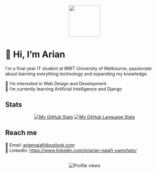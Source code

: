 <div id="header" align="center">
  <img src="https://media.giphy.com/media/3kPDmoWdBpQPNhCnUG/giphy.gif" width="100"/>
</div>

# 👋 Hi, I’m Arian

I'm a final year IT student at RMIT University of Melbourne, passionate about learning everything technology and expanding my knowledge. 

👀 I’m interested in Web Design and Development<br/>
🌱 I’m currently learning Artificial Intelligence and Django<br/>

## Stats

<div align="center">

  [![My GitHub Stats](https://github-readme-stats.vercel.app/api/?username=ary-na&count_private=true&theme=tokyonight&showicons=true)]()
  [![My GitHub Language Stats](https://github-readme-stats.vercel.app/api/top-langs/?username=ary-na&langs_count=10&theme=tokyonight)]()<br />

</div>

## Reach me

💌 Email: ariannajafi@outlook.com<br />
🔹 LinkedIn: https://www.linkedin.com/in/arian-najafi-yamchelo/<br /><br />

<div id="badges" align="center">
  <img src="https://komarev.com/ghpvc/?username=ary-na&style=flat-round&color=blue" alt="Profile views"/>
</div>

<!---
aryna93/aryna93 is a ✨ special ✨ repository because its `README.md` (this file) appears on your GitHub profile.
You can click the Preview link to take a look at your changes.
--->
